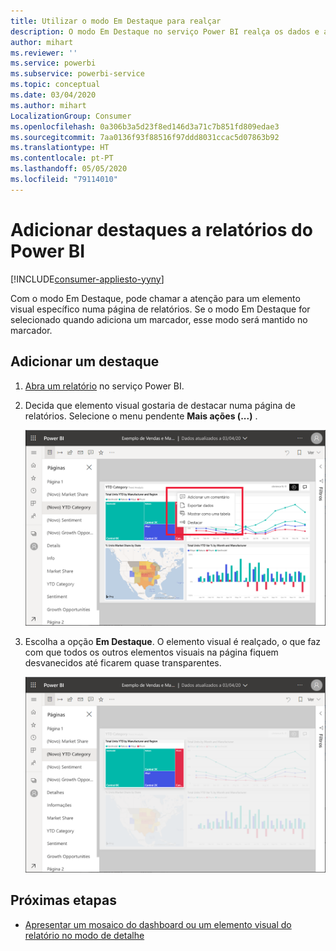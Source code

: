 ```yaml
---
title: Utilizar o modo Em Destaque para realçar
description: O modo Em Destaque no serviço Power BI realça os dados e as informações importantes.
author: mihart
ms.reviewer: ''
ms.service: powerbi
ms.subservice: powerbi-service
ms.topic: conceptual
ms.date: 03/04/2020
ms.author: mihart
LocalizationGroup: Consumer
ms.openlocfilehash: 0a306b3a5d23f8ed146d3a71c7b851fd809edae3
ms.sourcegitcommit: 7aa0136f93f88516f97ddd8031ccac5d07863b92
ms.translationtype: HT
ms.contentlocale: pt-PT
ms.lasthandoff: 05/05/2020
ms.locfileid: "79114010"
---
```

# <a name="add-spotlights-to-power-bi-reports"></a>Adicionar destaques a relatórios do Power BI

[!INCLUDE[consumer-appliesto-yyny](../includes/consumer-appliesto-yyny.md)]

Com o modo Em Destaque, pode chamar a atenção para um elemento visual específico numa página de relatórios.  Se o modo Em Destaque for selecionado quando adiciona um marcador, esse modo será mantido no marcador.

## <a name="add-a-spotlight"></a>Adicionar um destaque

1. [Abra um relatório](end-user-report-open.md) no serviço Power BI.

2. Decida que elemento visual gostaria de destacar numa página de relatórios. Selecione o menu pendente **Mais ações (...)** .  

    ![Comparar o modo Em Destaque ao modo de detalhe](media/end-user-spotlight/power-bi-spotlight.png)

3. Escolha a opção **Em Destaque**. O elemento visual é realçado, o que faz com que todos os outros elementos visuais na página fiquem desvanecidos até ficarem quase transparentes. 

    ![Modo Em Destaque](media/end-user-spotlight/power-bi-spotlighted.png)



## <a name="next-steps"></a>Próximas etapas

* [Apresentar um mosaico do dashboard ou um elemento visual do relatório no modo de detalhe](end-user-focus.md)

